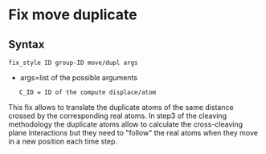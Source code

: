 # Fix move duplicate


## Syntax 

```
fix_style ID group-ID move/dupl args
```

- args=list of the possible arguments

```
   C_ID = ID of the compute displace/atom
```

This fix allows to translate the duplicate atoms of the same distance crossed by the corresponding real atoms. In step3 of the cleaving methodology the duplicate atoms allow to calculate the cross-cleaving plane interactions but they need to "follow" the real atoms when they move in a new position each time step. 



```{footbibliography}

```
